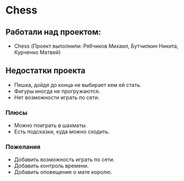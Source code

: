 # Chess
## Работали над проектом:
* Chess (Проект выполнили: Рябчиков Михаил, Бутчилкин Никита, Курченко Матвей)

## Недостатки проекта
* Пешка, дойдя до конца не выбирает кем ей стать.
* Фигуры иногда не прогружаются.
* Нет возможности играть по сети. 
### Плюсы
* Можно поиграть в шахматы.
* Есть подсказки, куда можно сходить. 
### Пожелания
* Добавить возможность играть по сети.
* Добавить контроль времени.
* Добавить оповещение о мате королю.



